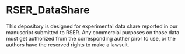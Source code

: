 # RSER_DataShare
This depository is designed for experimental data share reported in our manuscript submitted to RSER. Any commercial purposes on those data must get authorized from the corresponding auther piror to use, or the authors have the reserved rights to make a lawsuit.

